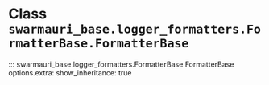 # Class `swarmauri_base.logger_formatters.FormatterBase.FormatterBase`

::: swarmauri_base.logger_formatters.FormatterBase.FormatterBase
    options.extra:
      show_inheritance: true


